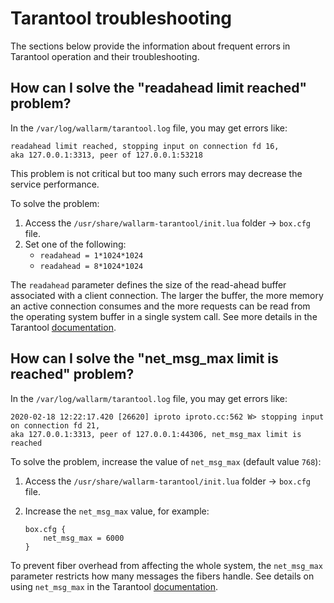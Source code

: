 # Tarantool troubleshooting

The sections below provide the information about frequent errors in Tarantool operation and their troubleshooting.

## How can I solve the "readahead limit reached" problem?

In the `/var/log/wallarm/tarantool.log` file, you may get errors like:

```
readahead limit reached, stopping input on connection fd 16, 
aka 127.0.0.1:3313, peer of 127.0.0.1:53218
```

This problem is not critical but too many such errors may decrease the service performance.

To solve the problem:

1. Access the `/usr/share/wallarm-tarantool/init.lua` folder → `box.cfg` file.
1. Set one of the following:
    * `readahead = 1*1024*1024`
    * `readahead = 8*1024*1024`

The `readahead` parameter defines the size of the read-ahead buffer associated with a client connection. The larger the buffer, the more memory an active connection consumes and the more requests can be read from the operating system buffer in a single system call. See more details in the Tarantool [documentation](https://www.tarantool.io/en/doc/latest/reference/configuration/#cfg-networking-readahead).

## How can I solve the "net_msg_max limit is reached" problem?

In the `/var/log/wallarm/tarantool.log` file, you may get errors like:

```
2020-02-18 12:22:17.420 [26620] iproto iproto.cc:562 W> stopping input on connection fd 21, 
aka 127.0.0.1:3313, peer of 127.0.0.1:44306, net_msg_max limit is reached
```

To solve the problem, increase the value of `net_msg_max` (default value `768`):

1. Access the `/usr/share/wallarm-tarantool/init.lua` folder → `box.cfg` file.
1. Increase the `net_msg_max` value, for example:

    ```
    box.cfg {
        net_msg_max = 6000
    }
    ```

To prevent fiber overhead from affecting the whole system, the `net_msg_max` parameter restricts how many messages the fibers handle. See details on using `net_msg_max` in the Tarantool [documentation](https://www.tarantool.io/en/doc/latest/reference/configuration/#cfg-networking-net-msg-max).
